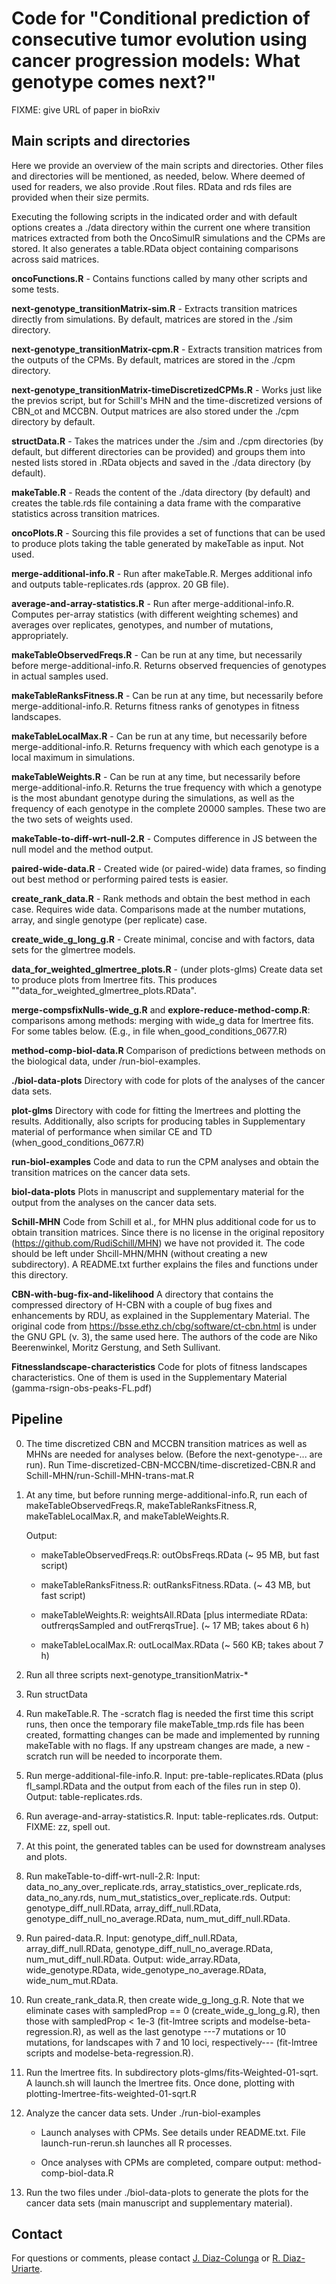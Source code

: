 
# Code for "Conditional prediction of consecutive tumor evolution using cancer progression models: What genotype comes next?"
FIXME: give URL of paper in bioRxiv


<!-- We are addressing the performance of Cancer Progression Models (CPMs) as -->
<!-- tools to predict cancer evolution. Even if their accuracy when evaluating -->
<!-- complete evolutionary trajectories can be limited by a series of factors, -->
<!-- they could still be useful when it comes to reconstructing subsets of said -->
<!-- trajectories. -->

<!-- Thus, the question we are focusing on is the following: suppose that, at a -->
<!-- certain time, we have been able to identify the most abundant genotype in -->
<!-- a tumor, say _g<sub>n</sub>_ (where the subscript indicates _n_ mutated -->
<!-- driver genes). Which genotype with _n_+1 mutated drivers is expected to -->
<!-- arise next in the trajectory? -->

<!-- Note that the sequence of most abundant genotypes (path of maximums, POM) -->
<!-- doesn't necessarily have to match the sequence of ancestors of the -->
<!-- ultimately fixated genotype (line of descent, LOD). A better defined -->
<!-- version of our question would be: given an observed genotype with _n_ -->
<!-- mutations in the POM, what is the probability for each of all possible -->
<!-- genotypes with _n_+1 mutations to be in the LOD? -->

<!-- To tackle this question, we are using a collection of simulated datasets -->
<!-- generated using the [OncoSimulR -->
<!-- package](https://bioconductor.org/packages/release/bioc/html/OncoSimulR.html). We -->
<!-- are studying the predictions of various CPMs and comparing them to the -->
<!-- actual evolutionary trajectories in the simulations. -->

## Main scripts and directories

Here we provide an overview of the main scripts and directories. Other
files and directories will be mentioned, as needed, below. Where deemed of
used for readers, we also provide .Rout files. RData and rds files are
provided when their size permits.

Executing the following scripts in the indicated order and with default
options creates a ./data directory within the current one where transition
matrices extracted from both the OncoSimulR simulations and the CPMs are
stored. It also generates a table.RData object containing comparisons
across said matrices.

**oncoFunctions.R** - Contains functions called by many other scripts and some tests.

**next-genotype_transitionMatrix-sim.R** - Extracts transition matrices directly from simulations. By default, matrices are stored in the ./sim directory.

**next-genotype_transitionMatrix-cpm.R** - Extracts transition matrices from the outputs of the CPMs. By default, matrices are stored in the ./cpm directory.

**next-genotype_transitionMatrix-timeDiscretizedCPMs.R** - Works just like the previos script, but for Schill's MHN and the time-discretized versions of CBN_ot and MCCBN. Output matrices are also stored under the ./cpm directory by default.

**structData.R** - Takes the matrices under the ./sim and ./cpm directories (by default, but different directories can be provided) and groups them into nested lists stored in .RData objects and saved in the ./data directory (by default).

**makeTable.R** - Reads the content of the ./data directory (by default) and creates the table.rds file containing a data frame with the comparative statistics across transition matrices.

**oncoPlots.R** - Sourcing this file provides a set of functions that can
be used to produce plots taking the table generated by makeTable as
input. Not used.

**merge-additional-info.R** - Run after
makeTable.R. Merges additional info and outputs table-replicates.rds
(approx. 20 GB file).

**average-and-array-statistics.R** - Run after
merge-additional-info.R. Computes per-array
statistics (with different weighting schemes) and averages over
replicates, genotypes, and number of mutations, appropriately. 

**makeTableObservedFreqs.R** - Can be run at any time, but necessarily
before merge-additional-info.R. Returns observed frequencies of genotypes
in actual samples used. 

**makeTableRanksFitness.R** - Can be run at any time, but necessarily
before merge-additional-info.R. Returns fitness ranks of genotypes in
fitness landscapes.

**makeTableLocalMax.R** - Can be run at any time, but necessarily
before merge-additional-info.R. Returns frequency with which each genotype
is a local maximum in simulations.

**makeTableWeights.R** - Can be run at any time, but necessarily
before merge-additional-info.R. Returns the true frequency with which a
genotype is the most abundant genotype during the simulations, as well as
the frequency of each genotype in the complete 20000 samples. These two
are the two sets of weights used.

**makeTable-to-diff-wrt-null-2.R** - Computes difference in JS between the
null model and the method output. 

**paired-wide-data.R** - Created wide (or paired-wide) data frames, so finding
out best method or performing paired tests is easier.

**create_rank_data.R** - Rank methods and obtain the best method in each
case. Requires wide data. Comparisons made at the number mutations, array,
and single genotype (per replicate) case.

**create_wide_g_long_g.R** - Create minimal, concise and with factors,
data sets for the glmertree models.

**data_for_weighted_glmertree_plots.R** - (under plots-glms) Create data
set to produce plots from lmertree fits. This produces
""data_for_weighted_glmertree_plots.RData". 

**merge-compsfixNulls-wide_g.R** and **explore-reduce-method-comp.R**:
comparisons among methods: merging with wide\_g data for lmertree
fits. For some tables below. (E.g., in file when_good_conditions_0677.R)

**method-comp-biol-data.R** Comparison of predictions between methods on
the biological data, under /run-biol-examples.

**./biol-data-plots** Directory with code for plots of the analyses of the
cancer data sets.


**plot-glms** Directory with code for fitting the lmertrees and plotting
the results. Additionally, also scripts for producing tables in
Supplementary material of performance when similar CE and TD
(when_good_conditions_0677.R)

**run-biol-examples** Code and data to run the CPM analyses and obtain the
transition matrices on the cancer data sets.

**biol-data-plots** Plots in manuscript and supplementary material for the
output from the analyses on the cancer data sets.

**Schill-MHN** Code from Schill et al., for MHN plus additional code for
us to obtain transition matrices. Since there is no license in the
original repository (https://github.com/RudiSchill/MHN) we have not
provided it. The code should be left under Shcill-MHN/MHN (without
creating a new subdirectory). A README.txt further explains the files and
functions under this directory.


**CBN-with-bug-fix-and-likelihood** A directory that contains the
compressed directory of H-CBN with a couple of bug fixes and enhancements
by RDU, as explained in the Supplementary Material. The original code from
https://bsse.ethz.ch/cbg/software/ct-cbn.html is under the GNU GPL (v. 3),
the same used here. The authors of the code are Niko
Beerenwinkel, Moritz Gerstung, and Seth Sullivant.

**Fitnesslandscape-characteristics** Code for plots of fitness landscapes
characteristics. One of them is used in the Supplementary Material
(gamma-rsign-obs-peaks-FL.pdf)


## Pipeline

00. The time discretized CBN and MCCBN transition matrices as well as MHNs
    are needed for analyses below. (Before the next-genotype-... are
    run). Run Time-discretized-CBN-MCCBN/time-discretized-CBN.R and
	Schill-MHN/run-Schill-MHN-trans-mat.R

0. At any time, but before running merge-additional-info.R, run each of
   makeTableObservedFreqs.R, makeTableRanksFitness.R, makeTableLocalMax.R,
   and makeTableWeights.R.
    
	Output:
    
    - makeTableObservedFreqs.R: outObsFreqs.RData (~ 95 MB, but fast script)
    
    - makeTableRanksFitness.R: outRanksFitness.RData. (~ 43 MB, but
             fast script)
    
    - makeTableWeights.R: weightsAll.RData [plus intermediate RData:
           outfrerqsSampled and outFrerqsTrue]. (~ 17 MB; takes about 6 h)
    
	- makeTableLocalMax.R: outLocalMax.RData (~ 560 KB; takes about 7 h)


1. Run all three scripts next-genotype_transitionMatrix-*

2. Run structData

3. Run makeTable.R. The -scratch flag is needed the first time this script
   runs, then once the temporary file makeTable_tmp.rds file has been
   created, formatting changes can be made and implemented by running
   makeTable with no flags. If any upstream changes are made, a new
   -scratch run will be needed to incorporate them.

4. Run merge-additional-file-info.R. Input:
   pre-table-replicates.RData (plus fl_sampl.RData and the output from
   each of the files run in step 0). Output: table-replicates.rds.
   
5. Run average-and-array-statistics.R. Input:
   table-replicates.rds. Output: FIXME: zz, spell out.

6. At this point, the generated tables can be used for downstream analyses and plots.

7. Run makeTable-to-diff-wrt-null-2.R: Input:
   data_no_any_over_replicate.rds, array_statistics_over_replicate.rds,
   data_no_any.rds, num_mut_statistics_over_replicate.rds. Output:
   genotype_diff_null.RData, array_diff_null.RData,
   genotype_diff_null_no_average.RData, num_mut_diff_null.RData.
   
8. Run paired-data.R. Input: genotype_diff_null.RData,
   array_diff_null.RData, genotype_diff_null_no_average.RData,
   num_mut_diff_null.RData. Output: wide_array.RData, wide_genotype.RData,
   wide_genotype_no_average.RData, wide_num_mut.RData.
   
9. Run create_rank_data.R, then create wide_g_long_g.R.  Note that we
    eliminate cases with sampledProp == 0 (create_wide_g_long_g.R), then
    those with sampledProp < 1e-3 (fit-lmtree scripts and
    modelse-beta-regression.R), as well as the last genotype ---7
    mutations or 10 mutations, for landscapes with 7 and 10 loci,
    respectively--- (fit-lmtree scripts and modelse-beta-regression.R).

10. Run the lmertree fits.
    In subdirectory plots-glms/fits-Weighted-01-sqrt. A launch.sh will launch the
    lmertree fits. Once done, plotting with plotting-lmertree-fits-weighted-01-sqrt.R


11. Analyze the cancer data sets. Under ./run-biol-examples 

    - Launch analyses with CPMs. See details under README.txt. File
      launch-run-rerun.sh launches all R processes.
	  
	- Once analyses with CPMs are completed, compare output:
      method-comp-biol-data.R
	  

12. Run the two files under ./biol-data-plots to generate the plots for
the cancer data sets (main manuscript and supplementary material).


## Contact

For questions or comments, please contact 
[J. Diaz-Colunga](mailto:juan.diazcolunga@yale.edu) or [R. Diaz-Uriarte](mailto:r.diaz@uam.es).

<!-- This repository is currently maintained by [Juan -->
<!-- Díaz-Colunga](jdiazc9.github.io). For questions or comments, please -->
<!-- contact by [mail](mailto:juan.diazc@uam.es) or [mail](mailto:r.diaz@uam.es). -->



